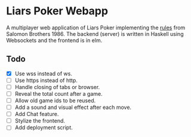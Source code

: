 # Liars Poker Webapp

A multiplayer web application of Liars Poker implementing the [rules](http://www.liars-poker.com/)
from Salomon Brothers 1986. The backend (server) is written in Haskell using Websockets
and the frontend is in elm.

Todo
----------------

- [X] Use wss instead of ws.
- [ ] Use https instead of http.
- [ ] Handle closing of tabs or browser.
- [ ] Reveal the total count after a game.
- [ ] Allow old game ids to be reused.
- [ ] Add a sound and visual effect after each move.
- [ ] Add Chat feature.
- [ ] Stylize the frontend.
- [ ] Add deployment script.
